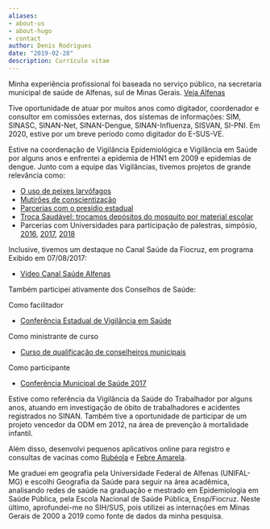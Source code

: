 ```yaml
---
aliases:
- about-us
- about-hugo
- contact
author: Denis Rodrigues
date: "2019-02-28"
description: Currículo vitae
---
```


Minha experiência profissional foi baseada no serviço público, na secretaria
municipal de saúde de Alfenas, sul de Minas Gerais. [Veja Alfenas](https://pt.wikipedia.org/wiki/Alfenas)

Tive oportunidade de atuar por muitos anos como digitador, coordenador e
consultor em comissões externas, dos sistemas de informações: SIM, SINASC,
SINAN-Net, SINAN-Dengue, SINAN-Influenza, SISVAN, SI-PNI. Em 2020, estive por
um breve período como digitador do E-SUS-VE.

Estive na coordenação de Vigilância Epidemiológica e Vigilância em Saúde por 
alguns anos e enfrentei a epidemia de H1N1 em 2009 e epidemias de dengue.
Junto com a equipe das Vigilâncias, tivemos projetos de grande relevância como:

 - [O uso de peixes larvófagos](http://g1.globo.com/mg/sul-de-minas/noticia/2015/12/peixe-e-usado-como-alternativa-no-combate-dengue-em-alfenas-mg.html)
 - [Mutirões de conscientização](http://g1.globo.com/mg/sul-de-minas/noticia/2017/01/funcionarios-e-voluntarios-fazem-mutirao-contra-dengue-em-alfenas.html)
 - [Parcerias com o presídio estadual](http://www.alfenas.mg.gov.br/parceria-com-presidio-de-alfenas-fortalece-o-controle-da-dengue/)
 - [Troca Saudável: trocamos depósitos do mosquito por material escolar](../content/images/troca_saudavel.png)
 - Parcerias com Universidades para participação de palestras, simpósio, [2016](https://www.unifenas.br/noticia.asp?note=uni_2368), [2017](https://www.unifenas.br/noticia.asp?note=uni_2640), [2018](https://www.unifenas.br/noticia.asp?note=uni_3009)
 
 Inclusive, tivemos um destaque no Canal Saúde da Fiocruz, em programa Exibido em
 07/08/2017:
  - [Vídeo Canal Saúde Alfenas](https://www.canalsaude.fiocruz.br/canal/videoAberto/MG-Alfenas-Combate-ao-Aedes-Aegypti-CSE-0104)

Também participei ativamente dos Conselhos de Saúde:

   Como facilitador
 - [Conferência Estadual de Vigilância em Saúde](http://www.alfenas.mg.gov.br/representantes-de-alfenas-participam-da-i-conferencia-estadual-de-vigilancia-em-saude-de-minas-gerais/)
 
  Como ministrante de curso
 - [Curso de qualificação de conselheiros municipais](https://saude.mg.gov.br/component/gmg/story/10524-alfenas-realiza-curso-de-qualificacao-de-conselheiros-municipais-de-saude)
 
  Como participante
  - [Conferência Municipal de Saúde 2017](https://youtu.be/_hFf0G0U7Y0)
 
 
Estive como referência da Vigilância da Saúde do Trabalhador por
alguns anos, atuando em investigação de óbito de trabalhadores e acidentes 
registrados no SINAN. Também tive a oportunidade de participar de um projeto
vencedor da ODM em 2012, na área de prevenção à mortalidade infantil.

Além disso, desenvolvi pequenos aplicativos online para registro e consultas 
de vacinas como [Rubéola](http://epidemiologia.alfenas.mg.gov.br/rubeola/) e [Febre Amarela](http://epidemiologia.alfenas.mg.gov.br/fa/).

Me graduei em geografia pela Universidade Federal de Alfenas (UNIFAL-MG) e 
escolhi Geografia da Saúde para seguir na área acadêmica, analisando redes de 
saúde na graduação e mestrado em Epidemiologia em Saúde Pública, pela Escola 
Nacional de Saúde Pública, Ensp/Fiocruz. Neste último, aprofundei-me no SIH/SUS,
pois utilizei as internações em Minas Gerais de 2000 a 2019 como fonte de dados
da minha pesquisa.
